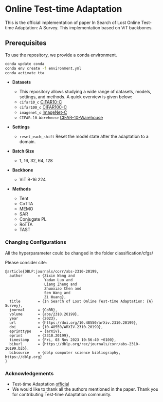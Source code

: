 # Online Test-time Adaptation
This is the official implementation of paper In Search of Lost Online Test-time Adaptation: A Survey.
This implementation based on ViT backbones.


## Prerequisites
To use the repository, we provide a conda environment.
```bash
conda update conda
conda env create -f environment.yml
conda activate tta 
```

- **Datasets**
  - This repository allows studying a wide range of datasets, models, settings, and methods. A quick overview is given below:
  - `cifar10_c` [CIFAR10-C](https://zenodo.org/record/2535967#.ZBiI7NDMKUk)
  - `cifar100_c` [CIFAR100-C](https://zenodo.org/record/3555552#.ZBiJA9DMKUk)
  - `imagenet_c` [ImageNet-C](https://zenodo.org/record/2235448#.Yj2RO_co_mF)
  - `CIFAR-10-Warehouse` [CIFAR-10-Warehouse](https://github.com/sxzrt/CIFAR-10-W)
  
- **Settings**
  - `reset_each_shift` Reset the model state after the adaptation to a domain.
 
- **Batch Size**
  - 1, 16, 32, 64, 128

- **Backbone**
  - ViT B-16 224
  
  
- **Methods**
  - Tent
  - CoTTA
  - MEMO
  - SAR
  - Conjugate PL
  - RoTTA
  - TAST



### Changing Configurations
All the hyperparameter could be changed in the folder classification/cfgs/


Please consider cite:
```
@article{DBLP:journals/corr/abs-2310-20199,
  author       = {Zixin Wang and
                  Yadan Luo and
                  Liang Zheng and
                  Zhuoxiao Chen and
                  Sen Wang and
                  Zi Huang},
  title        = {In Search of Lost Online Test-time Adaptation: {A} Survey},
  journal      = {CoRR},
  volume       = {abs/2310.20199},
  year         = {2023},
  url          = {https://doi.org/10.48550/arXiv.2310.20199},
  doi          = {10.48550/ARXIV.2310.20199},
  eprinttype    = {arXiv},
  eprint       = {2310.20199},
  timestamp    = {Fri, 03 Nov 2023 10:56:40 +0100},
  biburl       = {https://dblp.org/rec/journals/corr/abs-2310-20199.bib},
  bibsource    = {dblp computer science bibliography, https://dblp.org}
}
```

### Acknowledgements
+ Test-time Adaptation [official](https://github.com/mariodoebler/test-time-adaptation)
+ We would like to thank all the authors mentioned in the paper. Thank you for contributing Test-time Adaptation community.
